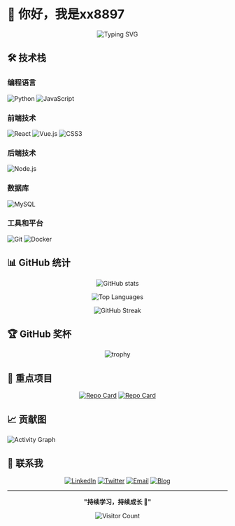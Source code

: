 # 👋 你好，我是xx8897

<div align="center">
  
![Typing SVG](https://readme-typing-svg.herokuapp.com?font=Fira+Code&pause=1000&color=36BCF7&width=435&lines=热爱编程的开发者;持续学习新技术;专注于區塊鏈)

</div>



## 🛠️ 技术栈

### 编程语言
![Python](https://img.shields.io/badge/Python-3776AB?style=for-the-badge&logo=python&logoColor=white)
![JavaScript](https://img.shields.io/badge/JavaScript-F7DF1E?style=for-the-badge&logo=javascript&logoColor=black)


### 前端技术
![React](https://img.shields.io/badge/React-20232A?style=for-the-badge&logo=react&logoColor=61DAFB)
![Vue.js](https://img.shields.io/badge/Vue.js-35495E?style=for-the-badge&logo=vue.js&logoColor=4FC08D)
![CSS3](https://img.shields.io/badge/CSS3-1572B6?style=for-the-badge&logo=css3&logoColor=white)

### 后端技术
![Node.js](https://img.shields.io/badge/Node.js-43853D?style=for-the-badge&logo=node.js&logoColor=white)


### 数据库
![MySQL](https://img.shields.io/badge/MySQL-00000F?style=for-the-badge&logo=mysql&logoColor=white)


### 工具和平台
![Git](https://img.shields.io/badge/Git-F05032?style=for-the-badge&logo=git&logoColor=white)
![Docker](https://img.shields.io/badge/Docker-2496ED?style=for-the-badge&logo=docker&logoColor=white)


## 📊 GitHub 统计

<div align="center">

![GitHub stats](https://github-readme-stats.vercel.app/api?username=xx8897&show_icons=true&theme=tokyonight&hide_border=true&count_private=true)

![Top Languages](https://github-readme-stats.vercel.app/api/top-langs/?username=xx8897&layout=compact&theme=tokyonight&hide_border=true)

![GitHub Streak](https://github-readme-streak-stats.herokuapp.com/?user=xx8897&theme=tokyonight&hide_border=true)

</div>

## 🏆 GitHub 奖杯

<div align="center">

![trophy](https://github-profile-trophy.vercel.app/?username=xx8897&theme=tokyonight&no-frame=true&row=1&column=6)

</div>

## 💼 重点项目

<div align="center">

[![Repo Card](https://github-readme-stats.vercel.app/api/pin/?username=xx8897&repo=[项目名1]&theme=tokyonight&hide_border=true)](https://github.com/xx8897/[项目名1])
[![Repo Card](https://github-readme-stats.vercel.app/api/pin/?username=xx8897&repo=[项目名2]&theme=tokyonight&hide_border=true)](https://github.com/xx8897/[项目名2])

</div>

## 📈 贡献图

![Activity Graph](https://activity-graph.herokuapp.com/graph?username=xx8897&theme=tokyo-night&hide_border=true&area=true)

## 🤝 联系我

<div align="center">

[![LinkedIn](https://img.shields.io/badge/LinkedIn-0077B5?style=for-the-badge&logo=linkedin&logoColor=white)](你的LinkedIn链接)
[![Twitter](https://img.shields.io/badge/Twitter-1DA1F2?style=for-the-badge&logo=twitter&logoColor=white)](你的Twitter链接)
[![Email](https://img.shields.io/badge/Email-D14836?style=for-the-badge&logo=gmail&logoColor=white)](mailto:your.email@example.com)
[![Blog](https://img.shields.io/badge/Blog-FF5722?style=for-the-badge&logo=blogger&logoColor=white)](你的博客链接)

</div>

---

<div align="center">

**"持续学习，持续成长 🚀"**

![Visitor Count](https://komarev.com/ghpvc/?username=xx8897&color=brightgreen&style=flat-square&label=访问量)

</div>
